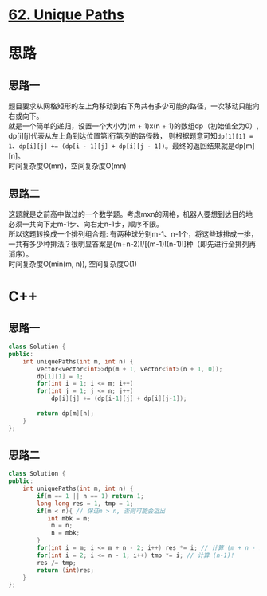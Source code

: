 # [62. Unique Paths](https://leetcode.com/problems/unique-paths/)
# 思路
## 思路一
题目要求从网格矩形的左上角移动到右下角共有多少可能的路径，一次移动只能向右或向下。      
就是一个简单的递归，设置一个大小为(m + 1)x(n + 1)的数组dp（初始值全为0）, dp[i][j]代表从左上角到达位置第i行第j列的路径数，
则根据题意可知`dp[1][1] = 1`、`dp[i][j] += (dp[i - 1][j] + dp[i][j - 1])`。最终的返回结果就是dp[m][n]。       
时间复杂度O(mn)，空间复杂度O(mn)

## 思路二
这题就是之前高中做过的一个数学题。考虑mxn的网格，机器人要想到达目的地必须一共向下走m-1步、向右走n-1步，顺序不限。     
所以这题转换成一个排列组合题: 有两种球分别m-1、n-1个，将这些球排成一排，一共有多少种排法？很明显答案是(m+n-2)!/[(m-1)!(n-1)!]种（即先进行全排列再消序）。     
时间复杂度O(min(m, n)), 空间复杂度O(1) 
    

# C++
## 思路一
``` C++
class Solution {
public:
    int uniquePaths(int m, int n) {
        vector<vector<int>>dp(m + 1, vector<int>(n + 1, 0));
        dp[1][1] = 1;
        for(int i = 1; i <= m; i++)
        for(int j = 1; j <= n; j++)
            dp[i][j] += (dp[i-1][j] + dp[i][j-1]);
        
        return dp[m][n];
    }
};
```
## 思路二
``` C++
class Solution {
public:
    int uniquePaths(int m, int n) {
        if(m == 1 || n == 1) return 1;
        long long res = 1, tmp = 1;
        if(m < n){ // 保证m > n, 否则可能会溢出
           int mbk = m;
            m = n;
            n = mbk;
        }
        for(int i = m; i <= m + n - 2; i++) res *= i; // 计算 (m + n - 2)! / (m - 1)!
        for(int i = 2; i <= n - 1; i++) tmp *= i; // 计算 (n-1)!
        res /= tmp;
        return (int)res;
    }
};
```
